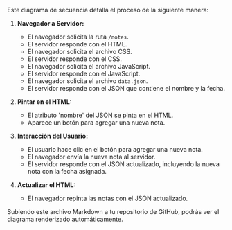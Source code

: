 
Este diagrama de secuencia detalla el proceso de la siguiente manera:

1. **Navegador a Servidor:**
   - El navegador solicita la ruta `/notes`.
   - El servidor responde con el HTML.
   - El navegador solicita el archivo CSS.
   - El servidor responde con el CSS.
   - El navegador solicita el archivo JavaScript.
   - El servidor responde con el JavaScript.
   - El navegador solicita el archivo `data.json`.
   - El servidor responde con el JSON que contiene el nombre y la fecha.

2. **Pintar en el HTML:**
   - El atributo 'nombre' del JSON se pinta en el HTML.
   - Aparece un botón para agregar una nueva nota.

3. **Interacción del Usuario:**
   - El usuario hace clic en el botón para agregar una nueva nota.
   - El navegador envía la nueva nota al servidor.
   - El servidor responde con el JSON actualizado, incluyendo la nueva nota con la fecha asignada.

4. **Actualizar el HTML:**
   - El navegador repinta las notas con el JSON actualizado.

Subiendo este archivo Markdown a tu repositorio de GitHub, podrás ver el diagrama renderizado automáticamente.
